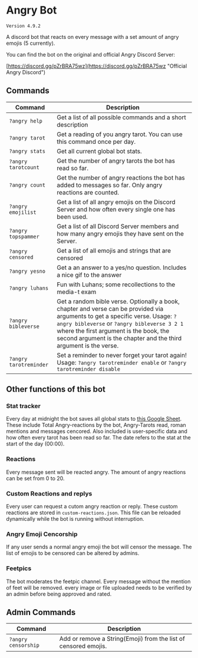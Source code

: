 # Angry Bot

`Version 4.9.2`

A discord bot that reacts on every message with a set amount of angry emojis (5 currently).

You can find the bot on the original and official Angry Discord Server:

[https://discord.gg/pZrBRA75wz](https://discord.gg/pZrBRA75wz "Official Angry Discord")

## Commands

| Command                | Description                                                                                                                                                                                                                                                                                 |
| ---------------------- | ------------------------------------------------------------------------------------------------------------------------------------------------------------------------------------------------------------------------------------------------------------------------------------------- |
| `?angry help`          | Get a list of all possible commands and a short description                                                                                                                                                                                                                                 |
| `?angry tarot`         | Get a reading of you angry tarot. You can use this command once per day.                                                                                                                                                                                                                    |
| `?angry stats`         | Get all current global bot stats.                                                                                                                                                                                                                                                           |
| `?angry tarotcount`    | Get the number of angry tarots the bot has read so far.                                                                                                                                                                                                                                     |
| `?angry count `        | Get the number of angry reactions the bot has added to messages so far. Only angry reactions are counted.                                                                                                                                                                                   |
| `?angry emojilist`     | Get a list of all angry emojis on the Discord Server and how often every single one has been used.                                                                                                                                                                                          |
| `?angry topspammer`    | Get a list of all Discord Server members and how many angry emojis they have sent on the Server.                                                                                                                                                                                            |
| `?angry censored`      | Get a list of all emojis and strings that are censored                                                                                                                                                                                                                                      |
| `?angry yesno`         | Get a an answer to a yes/no question. Includes a nice gif to the answer                                                                                                                                                                                                                     |
| `?angry luhans`        | Fun with Luhans; some recollections to the media-t exam                                                                                                                                                                                                                                     |
| `?angry bibleverse`    | Get a random bible verse. Optionally a book, chapter and verse can be provided via arguments to get a specific verse. Usage: `?angry bibleverse` or `?angry bibleverse 3 2 1` where the first argument is the book, the second argument is the chapter and the third argument is the verse. |
| `?angry tarotreminder` | Set a reminder to never forget your tarot again! Usage: `?angry tarotreminder enable` or `?angry tarotreminder disable`                                                                                                                                                                     |

## Other functions of this bot

### Stat tracker

Every day at midnight the bot saves all global stats to [this Google Sheet](https://docs.google.com/spreadsheets/d/e/2PACX-1vS-jr33D0n-QClwWn9TmhY51st3vJufZDZZyaNCZ1bmcVEEDCkG924exDYddWAn5ETf7Yi2LnqhlJEJ/pubhtml?gid=490395045&single=true "Angry-Bot-Stats"). These include Total Angry-reactions by the bot, Angry-Tarots read, roman mentions and messages cencored. Also included is user-specific data and how often every tarot has been read so far. The date refers to the stat at the start of the day (00:00).

### Reactions

Every message sent will be reacted angry. The amount of angry reactions can be set from 0 to 20.

### Custom Reactions and replys

Every user can request a cutom angry reaction or reply. These custom reactions are stored in `custom-reactions.json`. This file can be reloaded dynamically while the bot is running without interruption.

### Angry Emoji Cencorship

If any user sends a normal angry emoji the bot will censor the message. The list of emojis to be censored can be altered by admins.

### Feetpics

The bot moderates the feetpic channel. Every message without the mention of feet will be removed. every image or file uploaded needs to be verified by an admin before being approved and rated.

## Admin Commands

| Command             | Description                                                     |
| ------------------- | --------------------------------------------------------------- |
| `?angry censorship` | Add or remove a String(Emoji) from the list of censored emojis. |

